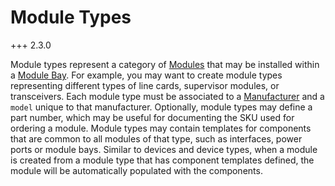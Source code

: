 # Module Types

+++ 2.3.0

Module types represent a category of [Modules](module.md) that may be installed within a [Module Bay](modulebay.md). For example, you may want to create module types representing different types of line cards, supervisor modules, or transceivers. Each module type must be associated to a [Manufacturer](manufacturer.md) and a `model` unique to that manufacturer. Optionally, module types may define a part number, which may be useful for documenting the SKU used for ordering a module. Module types may contain templates for components that are common to all modules of that type, such as interfaces, power ports or module bays. Similar to devices and device types, when a module is created from a module type that has component templates defined, the module will be automatically populated with the components.
